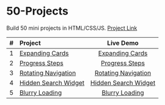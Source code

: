 # 50-Projects

Build 50 mini projects in HTML/CSS/JS. [Project Link](https://maggiechangfun.github.io/50-Projects/)

|  #  | Project                                                                                                  |                           Live Demo                           |
| :-: | :------------------------------------------------------------------------------------------------------- | :-----------------------------------------------------------: |
|  1  | [Expanding Cards](https://github.com/maggieChangFun/50-Projects/tree/main/Expanding%20Cards)             |       [Expanding Cards](./Expanding%20Cards/index.html)       |
|  2  | [Progress Steps](https://github.com/maggieChangFun/50-Projects/tree/main/Progress%20Steps)               |        [Progress Steps](./Progress%20Steps/index.html)        |
|  3  | [Rotating Navigation](https://github.com/maggieChangFun/50-Projects/tree/main/Rotating%20Navigation)     |   [Rotating Navigation](./Rotating%20Navigation/index.html)   |
|  4  | [Hidden Search Widget](https://github.com/maggieChangFun/50-Projects/tree/main/Hidden%20Search%20Widget) | [Hidden Search Widget](./Hidden%20Search%20Widget/index.html) |
|  5  | [Blurry Loading](https://github.com/maggieChangFun/50-Projects/tree/main/Blurry%20Loading)               |        [Blurry Loading](./Blurry%20Loading/index.html)        |
